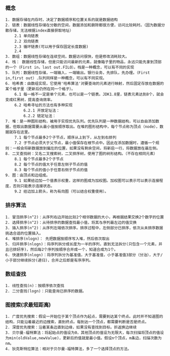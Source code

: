 ### 概念
    1. 数据存储在内存时，决定了数据顺序和位置关系的就是数据结构
    2. 链表：数据线性存储在分散的空间，数据添加和删除都很方便，访问比较耗时。（因为数据分散存储，无法根据index直接获取地址）
        2.1 单向链表
        2.2 双向链表
        2.3 循环链表(可以用于保存固定长度数据)
        2.4 
    3. 数组：数据线性存储在连续空间，数据访问很快，但是修改消耗较大。
    4. 栈： 数据线性存储，但是只能访问最新的元素，就像箱子里的物品，永远只能先拿到顶部的一个（First in，last out.FILO）。栈是一种概念，可以有不同的实现
    5. 队列：数据线性存储，一端输入，一端输出。银行业务，先排队，先办理。（First in,first out）.队列同样是一种概念，可以有不同实现。
    6. 哈希表：由数组实现，它使用'哈希算法'对要查询的元素进行映射，然后固定存放在数据的某个格子里（更新后仍然在同一个格子）。
        6.1 每一格不一定是单个元素，也可以是一个链表。JDK1.8里，链表元素达到8个，就会变成红黑树，提高查询效率。
        6.2 哈希寻址的方法也有多种实现
            6.2.1 开放定址法：
            6.2.2 链定址法：
    7. 堆：是一种图形结构，被用于实现优先队列。优先队列是一种数据结构，可以自由添加数据，但取出数据需要从最小值按顺序取出。在堆的图形结构中，每个节点称为顶点（node），数据就存在这里。
        7.1 每个节点最多2个子节点，顺序从上到下，从左到右排列
        7.2 子节点必须大于父节点，最小值保存在根节点中。因此在添加数据时，遵循一个规则：一般会将新数据放到偏左的位置，如果没有剩余空间，将新启一行，将数据放在最左侧。
    8. 二叉查找树：又名二叉搜索树，二叉排序树，使用了图的树形结构。（不存在相同元素）
        8.1 每个节点最多2个子节点
        8.2 每个节点的值大于任意左侧子节点的值
        8.3 每个节点的值小于任意右侧子节点的值
    9. 图：由顶点和边组成。
        9.1 如果给边加一个值表示权重，这样的图成为加权图。加权图可以表示可以表示连接程度，否则只能表示连接状态。
        9.2 给边加上箭头，称为有向图（可以结合权重使用）。
        
        
### 排序算法
    1. 冒泡排序(n^2)：从序列右边开始比较2个相邻数据的大小，再根据结果交换2个数字的位置
    2. 选择排序(n^2)：从待排序的数据查找最小值，将其与序列最左边的值交换
    3. 插入排序(n^2)：从序列左端依次排序。排序过程中，左侧部分已排序，依次从未排序数据挑选合适的位置插入。
    4. 堆排序(nlogn)： 先把数据按顺序写入堆，然后依次取出
    5. 归并排序(nlogn)：将序列拆分成长度为一半的序列，直到无法拆分(只包含一个元素，并且已排好序)，然后每2个序列按顺序合并成一个，知道合成为1个。
    6. 快速排序(nlogn)：将序列拆分为基准值，大于基准值，小于基准值3部分（分治），大于/小于部分继续拆分(递归)，合并之后即是有序序列。

### 数组查找
    1. 线性查找(n)：按顺序依次查找
    2. 二分查找(logn)：只能查询已排序的数据。
    
### 图搜索(求最短距离)
    1. 广度优先搜索：假设一开始位于某个顶点作为起点，需要到达某个终点。此时并不知道图的结构，只能沿着最近的边搜索，直到终点。每到达一个顶点，都需要判断是否是终点。
    2. 深度优先搜索：沿着某条边直到边缘，如果没有查找到目标。折返换边继续
    3. 贝尔曼-福特算法：将起始点的值设为0，其他顶点的值设为无限大，每次扫描将顶点的值设为min(oldValue,newValue)，更新后的值就是最小值。假设n个顶点，m条边，扫描次数为nm。
    4. 狄克斯特拉算法：相对于贝尔曼-福特算法，多了一个选择顶点的方法。